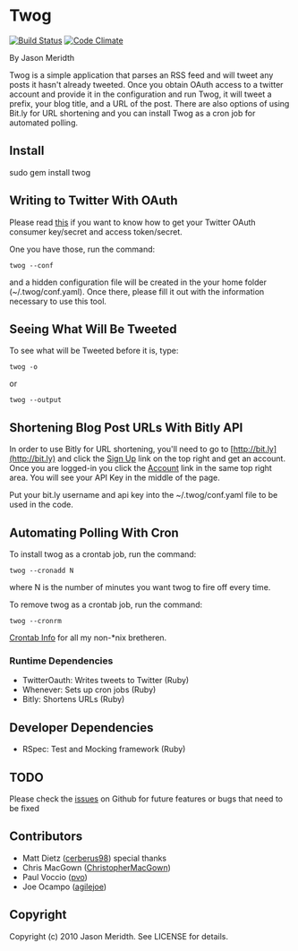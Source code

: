 # Twog

[![Build Status](https://secure.travis-ci.org/jmeridth/twog.png?branch=master)](http://travis-ci.org/#!/jmeridth/twog)
[![Code Climate](https://codeclimate.com/badge.png)](https://codeclimate.com/github/jmeridth/twog)

By Jason Meridth

Twog is a simple application that parses an RSS feed and will tweet any posts it hasn't already tweeted.  Once you obtain OAuth access to a twitter account and provide it in the configuration and run Twog, it will tweet a prefix, your blog title, and a URL of the post.  There are also options of using Bit.ly for URL shortening and you can install Twog as a cron job for automated polling.

## Install

sudo gem install twog

## Writing to Twitter With OAuth

Please read [this](http://blog.jasonmeridth.com/2010/04/02/oauth.html) if you want to know how to get your Twitter OAuth consumer key/secret and access token/secret.

One you have those, run the command:

	twog --conf

and a hidden configuration file will be created in the your home folder (~/.twog/conf.yaml).  Once there, please fill it out with the information necessary to use this tool.

## Seeing What Will Be Tweeted

To see what will be Tweeted before it is, type:

	twog -o

or

	twog --output

## Shortening Blog Post URLs With Bitly API

In order to use Bitly for URL shortening, you'll need to go to [http://bit.ly](http://bit.ly) and click the [Sign Up](http://bit.ly/account/register?rd=/) link on the top right and get an account.  Once you are logged-in you click the [Account](http://bit.ly/account) link in the same top right area.  You will see your API Key in the middle of the page.

Put your bit.ly username and api key into the ~/.twog/conf.yaml file to be used in the code.

## Automating Polling With Cron

To install twog as a crontab job, run the command:

	twog --cronadd N

where N is the number of minutes you want twog to fire off every time.

To remove twog as a crontab job, run the command:

	twog --cronrm

[Crontab Info](http://www.unixgeeks.org/security/newbie/unix/cron-1.html) for all my non-*nix bretheren.

### Runtime Dependencies

* TwitterOauth: Writes tweets to Twitter (Ruby)
* Whenever: Sets up cron jobs (Ruby)
* Bitly: Shortens URLs (Ruby)

## Developer Dependencies

* RSpec: Test and Mocking framework (Ruby)

## TODO

Please check the [issues](http://github.com/jmeridth/twog/issues) on Github for future features or bugs that need to be fixed

## Contributors

* Matt Dietz ([cerberus98](http://github.com/cerberus98))  special thanks
* Chris MacGown ([ChristopherMacGown](http://github.com/ChristopherMacGown))
* Paul Voccio ([pvo](http://github.com/pvo))
* Joe Ocampo ([agilejoe](http://github.com/agilejoe))

## Copyright

Copyright (c) 2010 Jason Meridth. See LICENSE for details.
